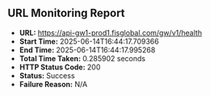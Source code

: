 ## URL Monitoring Report

- **URL:** https://api-gw1-prod1.fisglobal.com/gw/v1/health
- **Start Time:** 2025-06-14T16:44:17.709366
- **End Time:** 2025-06-14T16:44:17.995268
- **Total Time Taken:** 0.285902 seconds
- **HTTP Status Code:** 200
- **Status:** Success
- **Failure Reason:** N/A
